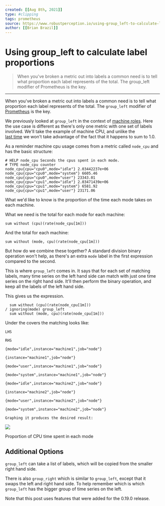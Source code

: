 ```yaml
---
created: [[Aug 8th, 2021]]
type: #clipping
tags: prometheus 
source: https://www.robustperception.io/using-group_left-to-calculate-label-proportions
author: [[Brian Brazil]] 
---
```

# Using group_left to calculate label proportions

> When you've broken a metric out into labels a common need is to tell what proportion each label represents of the total. The group_left modifier of Prometheus is the key.

---
When you've broken a metric out into labels a common need is to tell what proportion each label represents of the total. The `group_left` modifier of [Prometheus](https://prometheus.io/) is the key.

We previously looked at `group_left` in the context of [machine roles](http://www.robustperception.io/how-to-have-labels-for-machine-roles/). Here the use case is different as there's only one metric with one set of labels involved. We'll take the example of machine CPU, and unlike the [last time](http://www.robustperception.io/understanding-machine-cpu-usage/) we won't take advantage of the fact that it happens to sum to 1.0.

As a reminder machine cpu usage comes from a metric called `node_cpu` and has the basic structure:

```
# HELP node_cpu Seconds the cpus spent in each mode.
# TYPE node_cpu counter
node_cpu{cpu="cpu0",mode="idle"} 2.03442237e+06
node_cpu{cpu="cpu0",mode="system"} 6605.46
node_cpu{cpu="cpu0",mode="user"} 23343.01
node_cpu{cpu="cpu1",mode="idle"} 2.03471439e+06
node_cpu{cpu="cpu1",mode="system"} 6581.92
node_cpu{cpu="cpu1",mode="user"} 23171.06
```

What we'd like to know is the proportion of the time each mode takes on each machine.

What we need is the total for each mode for each machine:

```
sum without (cpu)(rate(node_cpu[1m]))
```

And the total for each machine:

```
sum without (mode, cpu)(rate(node_cpu[1m]))
```

But how do we combine these together? A standard division binary operation won't help, as there's an extra `mode` label in the first expression compared to the second.

This is where `group_left` comes in. It says that for each set of matching labels, many time series on the left hand side can match with just one time series on the right hand side. It'll then perform the binary operation, and keep all the labels of the left hand side.

This gives us the expression.

```
  sum without (cpu)(rate(node_cpu[1m]))  
/ ignoring(mode) group_left 
  sum without (mode, cpu)(rate(node_cpu[1m])) 
```

Under the covers the matching looks like:

```
LHS

RHS

{mode="idle",instance="machine1",job="node"}

{instance="machine1",job="node"}

{mode="user",instance="machine1",job="node"}

{mode="system",instance="machine1",job="node"}

{mode="idle",instance="machine2",job="node"}

{instance="machine2",job="node"}

{mode="user",instance="machine2",job="node"}

{mode="system",instance="machine2",job="node"}

Graphing it produces the desired result:
```

[![](http://www.robustperception.io/wp-content/uploads/2016/04/Screenshot-from-2016-04-26-200511.png)](http://www.robustperception.io/wp-content/uploads/2016/04/Screenshot-from-2016-04-26-200511.png)

Proportion of CPU time spent in each mode

## Additional Options

`group_left` can take a list of labels, which will be copied from the smaller right hand side.

There is also `group_right` which is similar to `group_left`, except that it swaps the left and right hand side. To help remember which is which `group_left` has the bigger group of time series on the left.

Note that this post uses features that were added for the 0.19.0 release.
